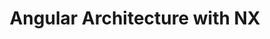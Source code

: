 ---
title: Angular Architecture with NX
description: Master the first steps and principles of Angular the client side framework for building modern web applications.
image: banner.jpg
---